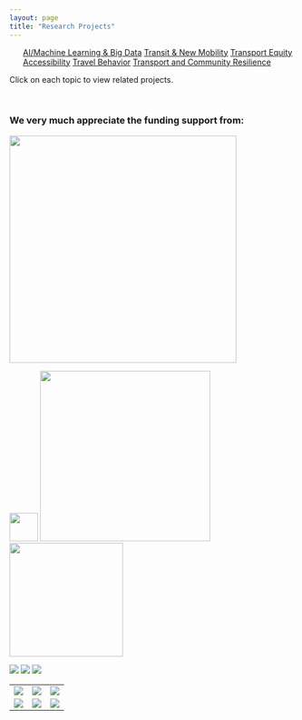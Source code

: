 ```yaml
---
layout: page
title: "Research Projects"
---
```


<article>
<nav>
  <ul>
    <a href="{{site.baseurl}}/aibigdata/" class="{% if page.url contains 'aibigdata' %}current{% endif %}">AI/Machine Learning & Big Data</a>
    <a href="{{site.baseurl}}/transitnewmobility/" class="{% if page.url contains 'transitnewmobility' %}current{% endif %}">Transit & New Mobility</a>
    <a href="{{site.baseurl}}/equity/" class="{% if page.url contains 'equity' %}current{% endif %}">Transport Equity</a>
    <a href="{{site.baseurl}}/accessibility/" class="{% if page.url contains 'accessibility' %}current{% endif %}">Accessibility</a>
    <a href="{{site.baseurl}}/travelbehavior/" class="{% if page.url contains 'travelbehavior' %}current{% endif %}">Travel Behavior</a>
    <a href="{{site.baseurl}}/resilience/" class="{% if page.url contains 'resilience' %}current{% endif %}">Transport and Community Resilience</a>
  </ul>
</nav>
   <p tyle="font-size:120%;">Click on each topic to view related projects. </p>
</article>

&nbsp; 

### We very much appreciate the funding support from:



<img src=”https://github.com/jacobyan0/jacobyan0.github.io/raw/master/images/Other/usdot.png” height="400"></img>

<img src=”https://github.com/jacobyan0/jacobyan0.github.io/raw/master/images/Other/usdot.png” height="50"></img>
<img src=”https://github.com/jacobyan0/jacobyan0.github.io/raw/master/images/Other/fdot.png” width="300"></img>
<img src=”https://github.com/jacobyan0/jacobyan0.github.io/raw/master/images/Other/Ford.png” height="200"></img>


<p>
<img src=”https://github.com/jacobyan0/jacobyan0.github.io/raw/master/images/Other/Poverty%20Solutions.jpg” heigh="200">
<img src=”https://github.com/jacobyan0/jacobyan0.github.io/raw/master/images/Other/fta.jpg” heigh="200">
<img src=”https://github.com/jacobyan0/jacobyan0.github.io/raw/master/images/Other/NHC.png” heigh="200">
</p>
  
<div>
<table>
  <tr>
      <td><img src=”https://github.com/jacobyan0/jacobyan0.github.io/raw/master/images/Other/usdot.png” length="200"></img></td>
      <td><img src=”https://github.com/jacobyan0/jacobyan0.github.io/raw/master/images/Other/fdot.png” length="200"></img></td>
      <td><img src=”https://github.com/jacobyan0/jacobyan0.github.io/raw/master/images/Other/Ford.png” length="200"></img></td>
  </tr>
  <tr>
      <td><img src=”https://github.com/jacobyan0/jacobyan0.github.io/raw/master/images/Other/Poverty%20Solutions.jpg” length="200"></img></td>
      <td><img src=”https://github.com/jacobyan0/jacobyan0.github.io/raw/master/images/Other/fta.jpg” length="200"></img></td>
      <td><img src=”https://github.com/jacobyan0/jacobyan0.github.io/raw/master/images/Other/NHC.png” length="200"></img></td>
  </tr>
</table>
</div>
